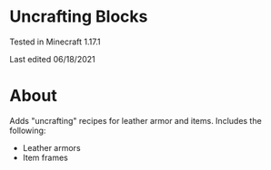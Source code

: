 # Uncrafting Blocks

Tested in Minecraft 1.17.1

Last edited 06/18/2021

# About

Adds "uncrafting" recipes for leather armor and items.  Includes the following:

 * Leather armors
 * Item frames
